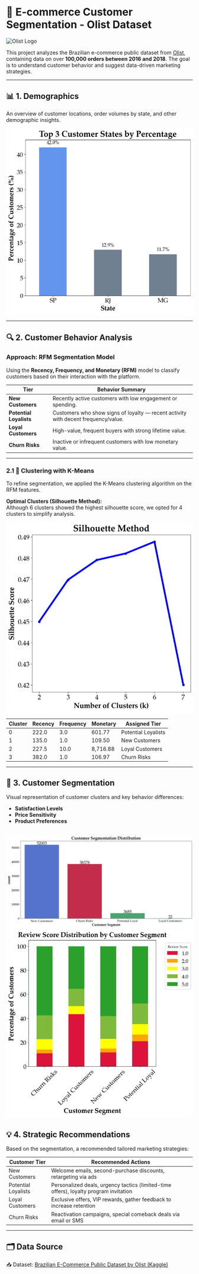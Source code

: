 # 🛒 E-commerce Customer Segmentation - Olist Dataset

![Olist Logo](https://kondado.io/assets/images/source-olist-tiny.gif)

This project analyzes the Brazilian e-commerce public dataset from [Olist](https://www.kaggle.com/datasets/olistbr/brazilian-ecommerce), containing data on over **100,000 orders between 2016 and 2018**. The goal is to understand customer behavior and suggest data-driven marketing strategies.

---

## 📊 1. Demographics

An overview of customer locations, order volumes by state, and other demographic insights.

![Demographics](Plots/Demographics1.png)

---

## 🔍 2. Customer Behavior Analysis

### Approach: **RFM Segmentation Model**

Using the **Recency, Frequency, and Monetary (RFM)** model to classify customers based on their interaction with the platform.

| **Tier**             | **Behavior Summary**                                                                 |
|----------------------|----------------------------------------------------------------------------------------|
| **New Customers**       | Recently active customers with low engagement or spending.                        |
| **Potential Loyalists** | Customers who show signs of loyalty — recent activity with decent frequency/value. |
| **Loyal Customers**     | High-value, frequent buyers with strong lifetime value.                            |
| **Churn Risks**         | Inactive or infrequent customers with low monetary value.                          |

---

### 2.1 🧠 Clustering with K-Means

To refine segmentation, we applied the K-Means clustering algorithm on the RFM features.

**Optimal Clusters (Silhouette Method):**  
Although 6 clusters showed the highest silhouette score, we opted for 4 clusters to simplify analysis.

![Silhouette Method](Plots/SilhouetteMethod.png)

| **Cluster** | **Recency** | **Frequency** | **Monetary** | **Assigned Tier**        |
|-------------|-------------|---------------|--------------|---------------------------|
| 0           | 222.0       | 3.0           | 601.77       | Potential Loyalists     |
| 1           | 135.0       | 1.0           | 109.50       | New Customers           |
| 2           | 227.5       | 10.0          | 8,716.88     | Loyal Customers         |
| 3           | 382.0       | 1.0           | 106.97       | Churn Risks             |

---

## 🎯 3. Customer Segmentation

Visual representation of customer clusters and key behavior differences:

- **Satisfaction Levels**
- **Price Sensitivity**
- **Product Preferences**

![Customer Segmentation](Plots/CustomerSegmentation.png)
![Satisfaction](Plots/CustomerSatisfaction.png)
---

## 💡 4. Strategic Recommendations

Based on the segmentation, a recommended tailored marketing strategies:

| **Customer Tier**      | **Recommended Actions**                                                                 |
|------------------------|------------------------------------------------------------------------------------------|
| New Customers        | Welcome emails, second-purchase discounts, retargeting via ads                          |
| Potential Loyalists  | Personalized deals, urgency tactics (limited-time offers), loyalty program invitation   |
| Loyal Customers      | Exclusive offers, VIP rewards, gather feedback to increase retention                    |
| Churn Risks          | Reactivation campaigns, special comeback deals via email or SMS                         |

---

## 🗂️ Data Source

📥 Dataset: [Brazilian E-Commerce Public Dataset by Olist (Kaggle)](https://www.kaggle.com/datasets/olistbr/brazilian-ecommerce)
